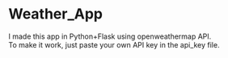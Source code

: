 # Weather_App

I made this app in Python+Flask using openweathermap API. <br/> To make it work, just paste your own API key in the api_key file. <br/>


